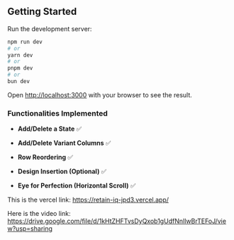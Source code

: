 ## Getting Started

Run the development server:

```bash
npm run dev
# or
yarn dev
# or
pnpm dev
# or
bun dev
```

Open [http://localhost:3000](http://localhost:3000) with your browser to see the result.


### Functionalities Implemented

- **Add/Delete a State** ✅  

- **Add/Delete Variant Columns** ✅  

- **Row Reordering** ✅  

- **Design Insertion (Optional)** ✅  

- **Eye for Perfection (Horizontal Scroll)** ✅ 




This is the vercel link: https://retain-iq-jpd3.vercel.app/

Here is the video link: https://drive.google.com/file/d/1kHtZHFTvsDyQxob1gUdfNnIlwBrTEFoJ/view?usp=sharing


